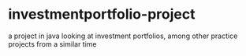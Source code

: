 # investmentportfolio-project

a project in java looking at investment portfolios, among other practice projects from a similar time
